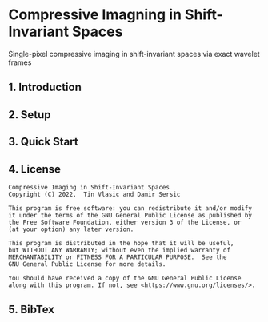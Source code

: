 # Compressive Imagning in Shift-Invariant Spaces
Single-pixel compressive imaging in shift-invariant spaces via exact wavelet frames

## 1. Introduction

## 2. Setup

## 3. Quick Start

## 4. License
```
Compressive Imaging in Shift-Invariant Spaces
Copyright (C) 2022,  Tin Vlasic and Damir Sersic

This program is free software: you can redistribute it and/or modify
it under the terms of the GNU General Public License as published by
the Free Software Foundation, either version 3 of the License, or
(at your option) any later version.

This program is distributed in the hope that it will be useful,
but WITHOUT ANY WARRANTY; without even the implied warranty of
MERCHANTABILITY or FITNESS FOR A PARTICULAR PURPOSE.  See the
GNU General Public License for more details.

You should have received a copy of the GNU General Public License
along with this program. If not, see <https://www.gnu.org/licenses/>.
```

## 5. BibTex

